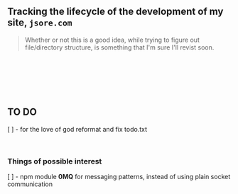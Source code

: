 ## Tracking the lifecycle of the development of my site, `jsore.com`

>Whether or not this is a good idea, while trying to figure out file/directory structure,
>is something that I'm sure I'll revist soon.

<br><br>

<br><br>

## TO DO

[ ] - for the love of god reformat and fix todo.txt


<br>

### Things of possible interest

[ ] - npm module <b>0MQ</b> for messaging patterns, instead of using plain socket communication
